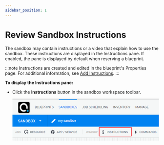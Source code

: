```yaml
---
sidebar_position: 1
---
```


# Review Sandbox Instructions

The sandbox may contain instructions or a video that explain how to use the sandbox. These instructions are displayed in the Instructions pane. If enabled, the pane is displayed by default when reserving a blueprint.

:::note
Instructions are created and edited in the blueprint's Properties page. For additional information, see [Add Instructions](../../blueprints/creating-blueprints/blueprint-properties/add-instructions.md).
:::

**To display the Instructions pane:**

- Click the **Instructions** button in the sandbox workspace toolbar.
    
    ![](/Images/CloudShell-Portal/Lab-Management/Reservations/InstructionsButton.png)